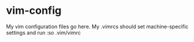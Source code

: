 # vim-config
My vim configuration files go here.
My .vimrcs should set machine-specific settings and run :so .vim/vimrc
